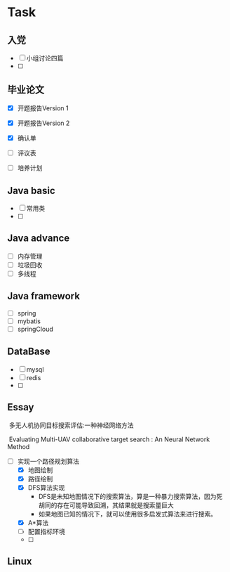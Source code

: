 # Task

## 入党

- [ ] 小组讨论四篇
- [ ] 

## 毕业论文

- [x] 开题报告Version 1
- [x] 开题报告Version 2 
- [x] 确认单
- [ ] 评议表
- [ ] 培养计划



## Java basic

- [ ] 常用类
- [ ] 



## Java advance

- [ ] 内存管理
- [ ] 垃圾回收
- [ ] 多线程

## Java framework

- [ ] spring
- [ ] mybatis
- [ ] springCloud

## DataBase

- [ ] mysql
- [ ] redis
- [ ] 

## Essay

​	多无人机协同目标搜索评估:一种神经网络方法

​	Evaluating Multi-UAV collaborative target search : An Neural Network Method

- [ ] 实现一个路径规划算法
  - [x] 地图绘制
  - [x] 路径绘制
  - [x] DFS算法实现
    - DFS是未知地图情况下的搜索算法，算是一种暴力搜索算法，因为死胡同的存在可能导致回溯，其结果就是搜索量巨大
    - 如果地图已知的情况下，就可以使用很多启发式算法来进行搜索。
  - [x] A*算法
  - [ ] 配置指标环境
  - [ ] 

## Linux

